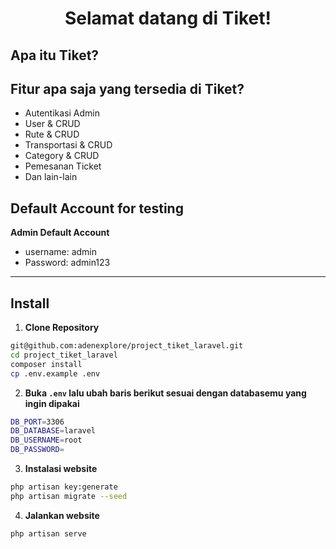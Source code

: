 <h1 align="center">Selamat datang di Tiket!</h1>

## Apa itu Tiket?

## Fitur apa saja yang tersedia di Tiket?

-   Autentikasi Admin
-   User & CRUD
-   Rute & CRUD
-   Transportasi & CRUD
-   Category & CRUD
-   Pemesanan Ticket
-   Dan lain-lain


## Default Account for testing

**Admin Default Account**

-   username: admin
-   Password: admin123

---

## Install

1. **Clone Repository**

```bash
git@github.com:adenexplore/project_tiket_laravel.git
cd project_tiket_laravel
composer install
cp .env.example .env
```

2. **Buka `.env` lalu ubah baris berikut sesuai dengan databasemu yang ingin dipakai**

```bash
DB_PORT=3306
DB_DATABASE=laravel
DB_USERNAME=root
DB_PASSWORD=
```

3. **Instalasi website**

```bash
php artisan key:generate
php artisan migrate --seed
```

4. **Jalankan website**

```bash
php artisan serve
```

